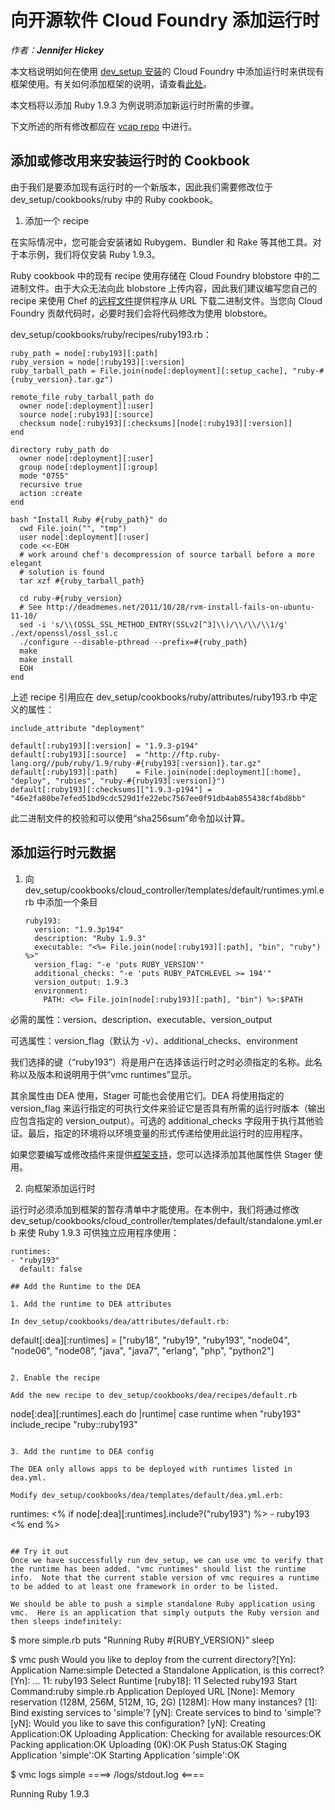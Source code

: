 ﻿# 向开源软件 Cloud Foundry 添加运行时

_作者：**Jennifer Hickey**_

本文档说明如何在使用 [dev_setup 安装](https://github.com/cloudfoundry/oss-docs/tree/master/vcap/single_and_multi_node_deployments_with_dev_setup)的 Cloud
Foundry 中添加运行时来供现有框架使用。有关如何添加框架的说明，请查看[此处](https://github.com/cloudfoundry/oss-docs/tree/master/vcap/adding_a_framework)。

本文档将以添加 Ruby 1.9.3 为例说明添加新运行时所需的步骤。

下文所述的所有修改都应在 [vcap repo](https://github.com/cloudfoundry/vcap) 中进行。

## 添加或修改用来安装运行时的 Cookbook
由于我们是要添加现有运行时的一个新版本，因此我们需要修改位于 dev_setup/cookbooks/ruby 中的 Ruby cookbook。

1. 添加一个 recipe

在实际情况中，您可能会安装诸如 Rubygem、Bundler 和 Rake 等其他工具。对于本示例，我们将仅安装 Ruby 1.9.3。

Ruby cookbook 中的现有 recipe 使用存储在 Cloud Foundry blobstore 中的二进制文件。由于大众无法向此 blobstore 上传内容，因此我们建议编写您自己的 recipe 来使用 Chef 的[远程文件](http://wiki.opscode.com/display/chef/Resources#Resources-RemoteFile)提供程序从 URL 下载二进制文件。当您向 Cloud Foundry 贡献代码时，必要时我们会将代码修改为使用 blobstore。

dev_setup/cookbooks/ruby/recipes/ruby193.rb：
   ```
   ruby_path = node[:ruby193][:path]
   ruby_version = node[:ruby193][:version]
   ruby_tarball_path = File.join(node[:deployment][:setup_cache], "ruby-#{ruby_version}.tar.gz")

   remote_file ruby_tarball_path do
     owner node[:deployment][:user]
     source node[:ruby193][:source]
     checksum node[:ruby193][:checksums][node[:ruby193][:version]]
   end

   directory ruby_path do
     owner node[:deployment][:user]
     group node[:deployment][:group]
     mode "0755"
     recursive true
     action :create
   end

   bash "Install Ruby #{ruby_path}" do
     cwd File.join("", "tmp")
     user node[:deployment][:user]
     code <<-EOH
     # work around chef's decompression of source tarball before a more elegant
     # solution is found
     tar xzf #{ruby_tarball_path}

     cd ruby-#{ruby_version}
     # See http://deadmemes.net/2011/10/28/rvm-install-fails-on-ubuntu-11-10/
     sed -i 's/\\(OSSL_SSL_METHOD_ENTRY(SSLv2[^3]\\)/\\/\\/\\1/g' ./ext/openssl/ossl_ssl.c
     ./configure --disable-pthread --prefix=#{ruby_path}
     make
     make install
     EOH
   end
   ```
上述 recipe 引用应在 dev_setup/cookbooks/ruby/attributes/ruby193.rb 中定义的属性：
   ```
   include_attribute "deployment"

   default[:ruby193][:version] = "1.9.3-p194"
   default[:ruby193][:source]  = "http://ftp.ruby-lang.org//pub/ruby/1.9/ruby-#{ruby193[:version]}.tar.gz"
   default[:ruby193][:path]    = File.join(node[:deployment][:home], "deploy", "rubies", "ruby-#{ruby193[:version]}")
   default[:ruby193][:checksums]["1.9.3-p194"] = "46e2fa80be7efed51bd9cdc529d1fe22ebc7567ee0f91db4ab855438cf4bd8bb"
   ```
此二进制文件的校验和可以使用“sha256sum”命令加以计算。

## 添加运行时元数据


1. 向 dev_setup/cookbooks/cloud_controller/templates/default/runtimes.yml.erb 中添加一个条目

   ```
   ruby193:
     version: "1.9.3p194"
     description: "Ruby 1.9.3"
     executable: "<%= File.join(node[:ruby193][:path], "bin", "ruby") %>"
     version_flag: "-e 'puts RUBY_VERSION'"
     additional_checks: "-e 'puts RUBY_PATCHLEVEL >= 194'"
     version_output: 1.9.3
     environment:
       PATH: <%= File.join(node[:ruby193][:path], "bin") %>:$PATH
   ```
必需的属性：version、description、executable、version_output

可选属性：version_flag（默认为 -v）、additional_checks、environment

我们选择的键（“ruby193”）将是用户在选择该运行时之时必须指定的名称。此名称以及版本和说明用于供“vmc   runtimes”显示。

其余属性由 DEA 使用，Stager 可能也会使用它们。DEA 将使用指定的 version_flag 来运行指定的可执行文件来验证它是否具有所需的运行时版本（输出应包含指定的 version_output）。可选的 additional_checks 字段用于执行其他验证。最后，指定的环境将以环境变量的形式传递给使用此运行时的应用程序。

如果您要编写或修改插件来提供[框架支持](https://github.com/cloudfoundry/oss-docs/tree/master/vcap/adding_a_framework)，您可以选择添加其他属性供 Stager 使用。

2. 向框架添加运行时

运行时必须添加到框架的暂存清单中才能使用。在本例中，我们将通过修改 dev_setup/cookbooks/cloud_controller/templates/default/standalone.yml.erb 来使 Ruby 1.9.3 可供独立应用程序使用：
   ```
   runtimes:
  - "ruby193"
     default: false

## Add the Runtime to the DEA

1. Add the runtime to DEA attributes

   In dev_setup/cookbooks/dea/attributes/default.rb:
   ```
default[:dea][:runtimes] = ["ruby18", "ruby19", "ruby193", "node04", "node06", "node08", "java", "java7", "erlang", "php", "python2"]
   ```

2. Enable the recipe

   Add the new recipe to dev_setup/cookbooks/dea/recipes/default.rb
   ```
node[:dea][:runtimes].each do |runtime|
case runtime
when "ruby193"
include_recipe "ruby::ruby193"
   ```

3. Add the runtime to DEA config

   The DEA only allows apps to be deployed with runtimes listed in dea.yml.

   Modify dev_setup/cookbooks/dea/templates/default/dea.yml.erb:
   ```
runtimes:
<% if node[:dea][:runtimes].include?("ruby193") %>
     - ruby193
<% end %>
   ```

## Try it out
Once we have successfully run dev_setup, we can use vmc to verify that the runtime has been added. "vmc runtimes" should list the runtime info.  Note that the current stable version of vmc requires a runtime to be added to at least one framework in order to be listed.

We should be able to push a simple standalone Ruby application using vmc.  Here is an application that simply outputs the Ruby version and then sleeps indefinitely:

```
$ more simple.rb
puts "Running Ruby #{RUBY_VERSION}"
sleep

$ vmc push
Would you like to deploy from the current directory?[Yn]:
Application Name:simple
Detected a Standalone Application, is this correct?[Yn]:
...
11: ruby193
Select Runtime [ruby18]: 11
Selected ruby193
Start Command:ruby simple.rb
Application Deployed URL [None]:
Memory reservation (128M, 256M, 512M, 1G, 2G) [128M]:
How many instances? [1]:
Bind existing services to 'simple'? [yN]:
Create services to bind to 'simple'? [yN]:
Would you like to save this configuration? [yN]:
Creating Application:OK
Uploading Application:
Checking for available resources:OK
Packing application:OK
Uploading (0K):OK
Push Status:OK
Staging Application 'simple':OK
Starting Application 'simple':OK

$ vmc logs simple
====> /logs/stdout.log <====

Running Ruby 1.9.3
```

